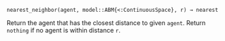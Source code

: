 ```
nearest_neighbor(agent, model::ABM{<:ContinuousSpace}, r) → nearest
```

Return the agent that has the closest distance to given `agent`. Return `nothing` if no agent is within distance `r`.

